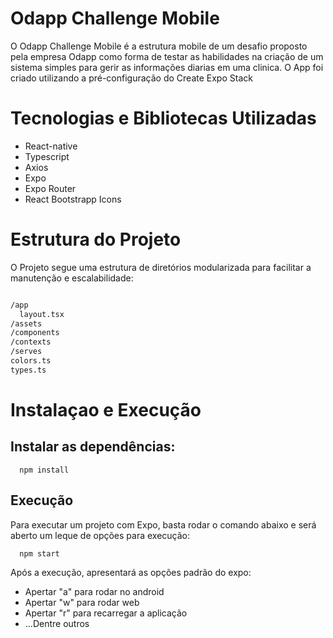 # Odapp Challenge Mobile

O Odapp Challenge Mobile é a estrutura mobile de um desafio proposto pela empresa Odapp como forma de testar as habilidades na criação de um sistema simples para gerir as informações diarias em uma clinica. O App foi criado utilizando a pré-configuração do Create Expo Stack


# Tecnologias e Bibliotecas Utilizadas

- React-native
- Typescript
- Axios
- Expo
- Expo Router
- React Bootstrapp Icons


# Estrutura do Projeto

O Projeto segue uma estrutura de diretórios modularizada para facilitar a manutenção e escalabilidade:

```bash

/app
  layout.tsx
/assets
/components
/contexts
/serves
colors.ts
types.ts

```

# Instalaçao e Execução

  ## Instalar as dependências:

  ```
    npm install
  ```

  ## Execução

  Para executar um projeto com Expo, basta rodar o comando abaixo e será aberto um leque de opções para execução:
  ```
    npm start
  ```

  Após a execução, apresentará as opções padrão do expo:
  - Apertar "a" para rodar no android
  - Apertar "w" para rodar web
  - Apertar "r" para recarregar a aplicação
  - ...Dentre outros
  


